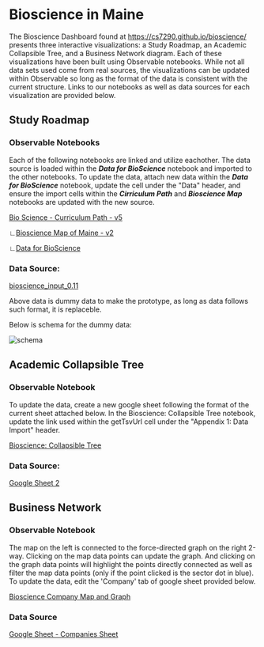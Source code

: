 # Bioscience in Maine
The Bioscience Dashboard found at https://cs7290.github.io/bioscience/ presents three interactive visualizations: a Study Roadmap, an Academic Collapsible Tree, and a Business Network diagram.  Each of these visualizations have been built using Observable notebooks.  While not all data sets used come from real sources, the visualizations can be updated within Observable so long as the format of the data is consistent with the current structure.  Links to our notebooks as well as data sources for each visualization are provided below.

## Study Roadmap
### Observable Notebooks
Each of the following notebooks are linked and utilize eachother.  The data source is loaded within the ***Data for BioScience*** notebook and imported to the other notebooks.  To update the data, attach new data within the ***Data for BioScience*** notebook, update the cell under the "Data" header, and ensure the import cells within the ***Cirriculum Path*** and ***Bioscience Map*** notebooks are updated with the new source.  

[Bio Science - Curriculum Path - v5](https://observablehq.com/@cs7290/bio-science-curriculum-path-v5)

∟[Bioscience Map of Maine - v2](https://observablehq.com/@cs7290/bioscience-map-of-maine-v2)

∟[Data for BioScience](https://observablehq.com/@cs7290/data-for-bioscience)

### Data Source:
[bioscience_input_0.11](https://docs.google.com/spreadsheets/d/1dIol4lwkCH--nbRmlacVVbiOhaW_OoCG-bKq1HX0cCQ/edit?usp=sharing)

Above data is dummy data to make the prototype, as long as data follows such format, it is replaceble.

Below is schema for the dummy data:

![schema](https://github.com/cs7290/bioscience/blob/main/imgs/image.png)

## Academic Collapsible Tree
### Observable Notebook
To update the data, create a new google sheet following the format of the current sheet attached below.  In the Bioscience: Collapsible Tree notebook, update the link used within the getTsvUrl cell under the "Appendix 1: Data Import" header.  

[Bioscience: Collapsible Tree](https://observablehq.com/@aaronfihn/bioscience-collapsible-tree-1-0-0)

### Data Source:
[Google Sheet 2](https://docs.google.com/spreadsheets/d/1X8SNuN75ASXs34Opg2vUDFGSSsaviK9oXn0tYE-ppKo/edit?usp=sharing)


## Business Network 
### Observable Notebook
The map on the left is connected to the force-directed graph on the right 2-way. 
Clicking on the map data points can update the graph.
And clicking on the graph data points will highlight the points directly connected as well as filter the map data points (only if the point clicked is the sector dot in blue).  To update the data, edit the 'Company' tab of google sheet provided below.

[Bioscience Company Map and Graph](https://observablehq.com/d/a87ed5abd750078a)

 

### Data Source
[Google Sheet - Companies Sheet](https://docs.google.com/spreadsheets/d/1dIol4lwkCH--nbRmlacVVbiOhaW_OoCG-bKq1HX0cCQ)

